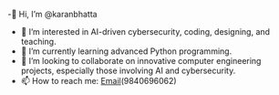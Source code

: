 -👋 Hi, I’m @karanbhatta  
- 👀 I’m interested in AI-driven cybersecurity, coding, designing, and teaching.  
- 🌱 I’m currently learning advanced Python programming.  
- 💞️ I’m looking to collaborate on innovative computer engineering projects, especially those involving AI and cybersecurity.  
- 📫 How to reach me: [Email](mailto:bhattkaran2295@gmail.com)(9840696062)


<!---
karanbhatta/karanbhatta is a ✨ special ✨ repository because its `README.md` (this file) appears on your GitHub profile.
You can click the Preview link to take a look at your changes.
--->
